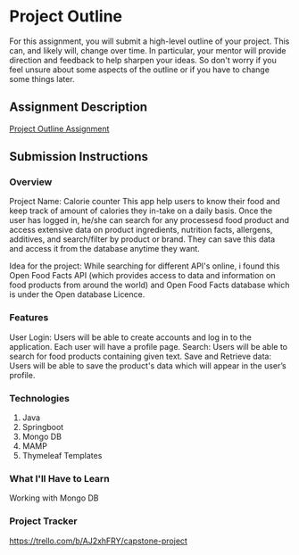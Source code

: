 # Project Outline
For this assignment, you will submit a high-level outline of your project. This can, and likely will, change over time. In particular, your mentor will provide direction and feedback to help sharpen your ideas. So don't worry if you feel unsure about some aspects of the outline or if you have to change some things later.

## Assignment Description
[Project Outline Assignment](https://education.launchcode.org/liftoff/modules/assignments/project-outline)

## Submission Instructions

### Overview
Project Name: Calorie counter
This app help users to know their food and keep track of amount of calories they in-take on a daily basis. Once the user has logged in, he/she can search for any processesd food product and access extensive data on product ingredients, nutrition facts, allergens, additives, and search/filter by product or brand. They can save this data and access it from the database anytime they want.

Idea for the project: While searching for different API's online, i found this Open Food Facts API (which provides access to data and information on food products from around the world) and Open Food Facts database which is under the Open database Licence.  

### Features
User Login: Users will be able to create accounts and log in to the application. Each user will have a profile page.
Search: Users will be able to search for food products containing given text.
Save and Retrieve data: Users will be able to save the product's data which will appear in the user’s profile.

### Technologies
1. Java
1. Springboot
1. Mongo DB
1. MAMP
1. Thymeleaf Templates

### What I'll Have to Learn
Working with Mongo DB

### Project Tracker
https://trello.com/b/AJ2xhFRY/capstone-project
